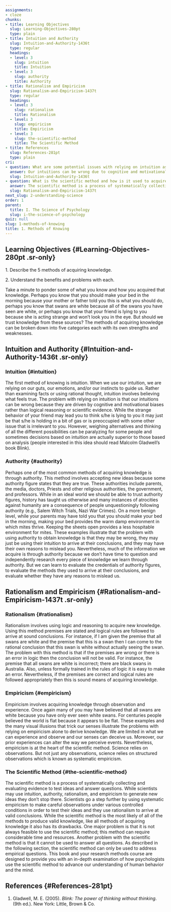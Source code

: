 ```yaml
---
assignments:
- cloze
chunks:
- title: Learning Objectives
  slug: Learning-Objectives-280pt
  type: plain
- title: Intuition and Authority
  slug: Intuition-and-Authority-1436t
  type: regular
  headings:
  - level: 3
    slug: intuition
    title: Intuition
  - level: 3
    slug: authority
    title: Authority
- title: Rationalism and Empiricism
  slug: Rationalism-and-Empiricism-1437t
  type: regular
  headings:
  - level: 3
    slug: rationalism
    title: Rationalism
  - level: 3
    slug: empiricism
    title: Empiricism
  - level: 3
    slug: the-scientific-method
    title: The Scientific Method
- title: References
  slug: References-281pt
  type: plain
cri:
- question: What are some potential issues with relying on intuition as a method of knowing?
  answer: Our intuitions can be wrong due to cognitive and motivational biases rather than logical reasoning or scientific evidence.
  slug: Intuition-and-Authority-1436t
- question: What is the scientific method and how is it used to acquire knowledge?
  answer: The scientific method is a process of systematically collecting and evaluating evidence to test ideas and answer questions by making careful observations under controlled conditions and using rationalism to arrive at valid conclusions.
  slug: Rationalism-and-Empiricism-1437t
next_slug: 2-understanding-science
order: 1
parent:
  title: I. The Science of Psychology
  slug: i-the-science-of-psychology
quiz: null
slug: 1-methods-of-knowing
title: 1. Methods of Knowing
---
```


## Learning Objectives {#Learning-Objectives-280pt .sr-only}

<i-callout variant="info" title="Learning Objectives">

1\. Describe the 5 methods of acquiring knowledge. 

2\. Understand the benefits and problems with each.

</i-callout>

Take a minute to ponder some of what you know and how you acquired that knowledge. Perhaps you know that you should make your bed in the morning because your mother or father told you this is what you should do, perhaps you know that swans are white because all of the swans you have seen are white, or perhaps you know that your friend is lying to you because she is acting strange and won’t look you in the eye. But should we trust knowledge from these sources? The methods of acquiring knowledge can be broken down into five categories each with its own strengths and weaknesses.

## Intuition and Authority {#Intuition-and-Authority-1436t .sr-only}

### Intuition {#intuition}

The first method of knowing is intuition. When we use our intuition, we are relying on our guts, our emotions, and/or our instincts to guide us. Rather than examining facts or using rational thought, intuition involves believing what feels true. The problem with relying on intuition is that our intuitions can be wrong because they are driven by cognitive and motivational biases rather than logical reasoning or scientific evidence. While the strange behavior of your friend may lead you to think s/he is lying to you it may just be that s/he is holding in a bit of gas or is preoccupied with some other issue that is irrelevant to you. However, weighing alternatives and thinking of all the different possibilities can be paralyzing for some people and sometimes decisions based on intuition are actually superior to those based on analysis (people interested in this idea should read Malcolm Gladwell’s book Blink).  

### Authority {#authority}

Perhaps one of the most common methods of acquiring knowledge is through authority. This method involves accepting new ideas because some authority figure states that they are true. These authorities include parents, the media, doctors, Priests and other religious authorities, the government, and professors. While in an ideal world we should be able to trust authority figures, history has taught us otherwise and many instances of atrocities against humanity are a consequence of people unquestioningly following authority (e.g., Salem Witch Trials, Nazi War Crimes). On a more benign level, while your parents may have told you that you should make your bed in the morning, making your bed provides the warm damp environment in which mites thrive. Keeping the sheets open provides a less hospitable environment for mites. These examples illustrate that the problem with using authority to obtain knowledge is that they may be wrong, they may just be using their intuition to arrive at their conclusions, and they may have their own reasons to mislead you. Nevertheless, much of the information we acquire is through authority because we don’t have time to question and independently research every piece of knowledge we learn through authority. But we can learn to evaluate the credentials of authority figures, to evaluate the methods they used to arrive at their conclusions, and evaluate whether they have any reasons to mislead us.

## Rationalism and Empiricism {#Rationalism-and-Empiricism-1437t .sr-only}

### Rationalism {#rationalism}

Rationalism involves using logic and reasoning to acquire new knowledge. Using this method premises are stated and logical rules are followed to arrive at sound conclusions. For instance, if I am given the premise that all swans are white and the premise that this is a swan then I can come to the rational conclusion that this swan is white without actually seeing the swan. The problem with this method is that if the premises are wrong or there is an error in logic then the conclusion will not be valid. For instance, the premise that all swans are white is incorrect; there are black swans in Australia. Also, unless formally trained in the rules of logic it is easy to make an error. Nevertheless, if the premises are correct and logical rules are followed appropriately then this is sound means of acquiring knowledge. 

### Empiricism {#empiricism}

Empiricism involves acquiring knowledge through observation and experience. Once again many of you may have believed that all swans are white because you have only ever seen white swans. For centuries people believed the world is flat because it appears to be flat. These examples and the many visual illusions that trick our senses illustrate the problems with relying on empiricism alone to derive knowledge. We are limited in what we can experience and observe and our senses can deceive us. Moreover, our prior experiences can alter the way we perceive events. Nevertheless, empiricism is at the heart of the scientific method. Science relies on observations. But not just any observations, science relies on structured observations which is known as systematic empiricism.

### The Scientific Method {#the-scientific-method}

The scientific method is a process of systematically collecting and evaluating evidence to test ideas and answer questions. While scientists may use intuition, authority, rationalism, and empiricism to generate new ideas they don’t stop there. Scientists go a step further by using systematic empiricism to make careful observations under various controlled conditions in order to test their ideas and they use rationalism to arrive at valid conclusions. While the scientific method is the most likely of all of the methods to produce valid knowledge, like all methods of acquiring knowledge it also has its drawbacks. One major problem is that it is not always feasible to use the scientific method; this method can require considerable time and resources. Another problem with the scientific method is that it cannot be used to answer all questions. As described in the following section, the scientific method can only be used to address empirical questions. This book and your research methods course are designed to provide you with an in-depth examination of how psychologists use the scientific method to advance our understanding of human behavior and the mind.

## References {#References-281pt}

1.  Gladwell, M. E. (2005). _Blink: The power of thinking without thinking_. (9th ed.). New York: Little, Brown & Co.
